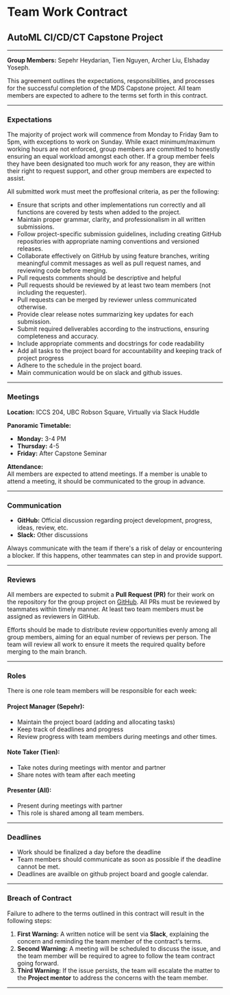 # Team Work Contract

## **AutoML CI/CD/CT Capstone Project**

---

**Group Members:** Sepehr Heydarian, Tien Nguyen, Archer Liu, Elshaday Yoseph.

This agreement outlines the expectations, responsibilities, and processes for the successful completion of the MDS Capstone project. All team members are expected to adhere to the terms set forth in this contract.

---

### Expectations

The majority of project work will commence from Monday to Friday 9am to 5pm, with exceptions to work on Sunday. While exact minimum/maximum working hours are not enforced, group members are committed to honestly ensuring an equal workload amongst each other. If a group member feels they have been designated too much work for any reason, they are within their right to request support, and other group members are expected to assist.

All submitted work must meet the proffesional criteria, as per the following:

- Ensure that scripts and other implementations run correctly and all functions are covered by tests when added to the project.
- Maintain proper grammar, clarity, and professionalism in all written submissions.
- Follow project-specific submission guidelines, including creating GitHub repositories with appropriate naming conventions and versioned releases.
- Collaborate effectively on GitHub by using feature branches, writing meaningful commit messages as well as pull request names, and reviewing code before merging.
- Pull requests comments should be descriptive and helpful
- Pull requests should be reviewed by at least two team members (not including the requester).
- Pull requests can be merged by reviewer unless communicated otherwise.
- Provide clear release notes summarizing key updates for each submission.
- Submit required deliverables according to the instructions, ensuring completeness and accuracy.
- Include appropriate comments and docstrings for code readability
- Add all tasks to the project board for accountability and keeping track of project progress
- Adhere to the schedule in the project board.
- Main communication would be on slack and github issues.

---

### Meetings

**Location:** ICCS 204, UBC Robson Square, Virtually via Slack Huddle

**Panoramic Timetable:**

- **Monday:** 3-4 PM
- **Thursday:** 4-5
- **Friday:** After Capstone Seminar

**Attendance:**  
All members are expected to attend meetings. If a member is unable to attend a meeting, it should be communicated to the group in advance.

---

### Communication

- **GitHub:** Official discussion regarding project development, progress, ideas, review, etc.  
- **Slack:** Other discussions  

Always communicate with the team if there's a risk of delay or encountering a blocker. If this happens, other teammates can step in and provide support.

---

### Reviews

All members are expected to submit a **Pull Request (PR)** for their work on the repository for the group project on [GitHub](http://github.com/). All PRs must be reviewed by teammates within timely manner. At least two team members must be assigned as reviewers in GitHub.  

Efforts should be made to distribute review opportunities evenly among all group members, aiming for an equal number of reviews per person. The team will review all work to ensure it meets the required quality before merging to the main branch.

---

### Roles

There is one role team members will be responsible for each week:

#### **Project Manager (Sepehr):**

- Maintain the project board (adding and allocating tasks)
- Keep track of deadlines and progress
- Review progress with team members during meetings and other times.

#### **Note Taker (Tien):**

- Take notes during meetings with mentor and partner
- Share notes with team after each meeting

#### **Presenter (All):**

- Present during meetings with partner
- This role is shared among all team members.

---

### Deadlines

- Work should be finalized a day before the deadline
- Team members should communicate as soon as possible if the deadline cannot be met.
- Deadlines are availble on github project board and google calendar.

---

### Breach of Contract

Failure to adhere to the terms outlined in this contract will result in the following steps:

1. **First Warning:** A written notice will be sent via **Slack**, explaining the concern and reminding the team member of the contract's terms.  
2. **Second Warning:** A meeting will be scheduled to discuss the issue, and the team member will be required to agree to follow the team contract going forward.  
3. **Third Warning:** If the issue persists, the team will escalate the matter to the **Project mentor** to address the concerns with the team member.  

---
